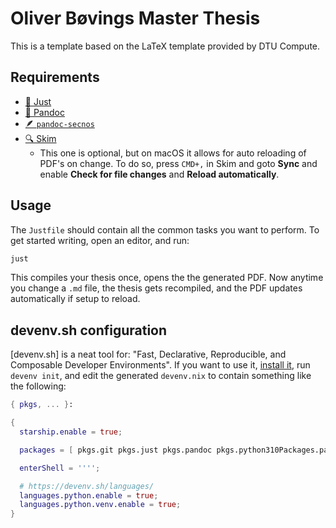 # Oliver Bøvings Master Thesis

This is a template based on the LaTeX template provided by DTU Compute.

## Requirements

- [🤖 Just](https://github.com/casey/just)
- [🐼 Pandoc](https://pandoc.org/)
- [🪶 `pandoc-secnos`](https://github.com/tomduck/pandoc-secnos)
- [🔍 Skim](https://skim-app.sourceforge.io/)
    - This one is optional, but on macOS it allows for auto reloading of PDF's
      on change. To do so, press `CMD+,` in Skim and goto **Sync** and enable
      **Check for file changes** and **Reload automatically**.

## Usage

The `Justfile` should contain all the common tasks you want to perform. To get
started writing, open an editor, and run:

```bash
just
```

This compiles your thesis once, opens the the generated PDF. Now anytime you
change a `.md` file, the thesis gets recompiled, and the PDF updates
automatically if setup to reload.

## devenv.sh configuration

[devenv.sh] is a neat tool for: "Fast, Declarative, Reproducible, and Composable
Developer Environments". If you want to use it, [install it](https://devenv.sh/getting-started/), run `devenv init`, and edit the generated `devenv.nix` to contain something like the following:

```nix
{ pkgs, ... }:

{
  starship.enable = true;

  packages = [ pkgs.git pkgs.just pkgs.pandoc pkgs.python310Packages.pandoc-xnos ];

  enterShell = '''';

  # https://devenv.sh/languages/
  languages.python.enable = true;
  languages.python.venv.enable = true;
}
```
